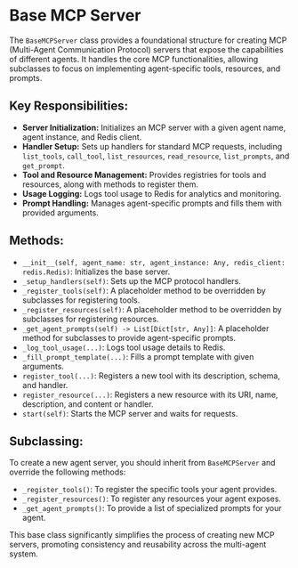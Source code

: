 # Base MCP Server

The `BaseMCPServer` class provides a foundational structure for creating MCP (Multi-Agent Communication Protocol) servers that expose the capabilities of different agents. It handles the core MCP functionalities, allowing subclasses to focus on implementing agent-specific tools, resources, and prompts.

## Key Responsibilities:

- **Server Initialization:** Initializes an MCP server with a given agent name, agent instance, and Redis client.
- **Handler Setup:** Sets up handlers for standard MCP requests, including `list_tools`, `call_tool`, `list_resources`, `read_resource`, `list_prompts`, and `get_prompt`.
- **Tool and Resource Management:** Provides registries for tools and resources, along with methods to register them.
- **Usage Logging:** Logs tool usage to Redis for analytics and monitoring.
- **Prompt Handling:** Manages agent-specific prompts and fills them with provided arguments.

## Methods:

- `__init__(self, agent_name: str, agent_instance: Any, redis_client: redis.Redis)`: Initializes the base server.
- `_setup_handlers(self)`: Sets up the MCP protocol handlers.
- `_register_tools(self)`: A placeholder method to be overridden by subclasses for registering tools.
- `_register_resources(self)`: A placeholder method to be overridden by subclasses for registering resources.
- `_get_agent_prompts(self) -> List[Dict[str, Any]]`: A placeholder method for subclasses to provide agent-specific prompts.
- `_log_tool_usage(...)`: Logs tool usage details to Redis.
- `_fill_prompt_template(...)`: Fills a prompt template with given arguments.
- `register_tool(...)`: Registers a new tool with its description, schema, and handler.
- `register_resource(...)`: Registers a new resource with its URI, name, description, and content or handler.
- `start(self)`: Starts the MCP server and waits for requests.

## Subclassing:

To create a new agent server, you should inherit from `BaseMCPServer` and override the following methods:

- `_register_tools()`: To register the specific tools your agent provides.
- `_register_resources()`: To register any resources your agent exposes.
- `_get_agent_prompts()`: To provide a list of specialized prompts for your agent.

This base class significantly simplifies the process of creating new MCP servers, promoting consistency and reusability across the multi-agent system.
